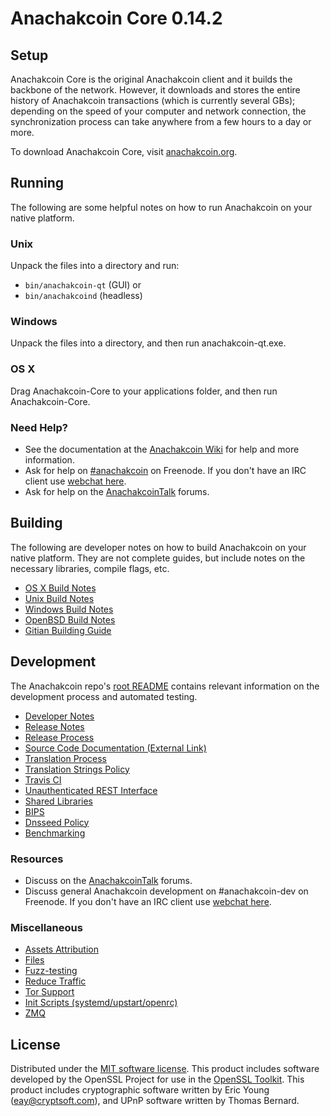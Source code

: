 Anachakcoin Core 0.14.2
=====================

Setup
---------------------
Anachakcoin Core is the original Anachakcoin client and it builds the backbone of the network. However, it downloads and stores the entire history of Anachakcoin transactions (which is currently several GBs); depending on the speed of your computer and network connection, the synchronization process can take anywhere from a few hours to a day or more.

To download Anachakcoin Core, visit [anachakcoin.org](https://anachakcoin.org).

Running
---------------------
The following are some helpful notes on how to run Anachakcoin on your native platform.

### Unix

Unpack the files into a directory and run:

- `bin/anachakcoin-qt` (GUI) or
- `bin/anachakcoind` (headless)

### Windows

Unpack the files into a directory, and then run anachakcoin-qt.exe.

### OS X

Drag Anachakcoin-Core to your applications folder, and then run Anachakcoin-Core.

### Need Help?

* See the documentation at the [Anachakcoin Wiki](https://anachakcoin.info/)
for help and more information.
* Ask for help on [#anachakcoin](http://webchat.freenode.net?channels=anachakcoin) on Freenode. If you don't have an IRC client use [webchat here](http://webchat.freenode.net?channels=anachakcoin).
* Ask for help on the [AnachakcoinTalk](https://anachakcointalk.io/) forums.

Building
---------------------
The following are developer notes on how to build Anachakcoin on your native platform. They are not complete guides, but include notes on the necessary libraries, compile flags, etc.

- [OS X Build Notes](build-osx.md)
- [Unix Build Notes](build-unix.md)
- [Windows Build Notes](build-windows.md)
- [OpenBSD Build Notes](build-openbsd.md)
- [Gitian Building Guide](gitian-building.md)

Development
---------------------
The Anachakcoin repo's [root README](/README.md) contains relevant information on the development process and automated testing.

- [Developer Notes](developer-notes.md)
- [Release Notes](release-notes.md)
- [Release Process](release-process.md)
- [Source Code Documentation (External Link)](https://dev.visucore.com/anachakcoin/doxygen/)
- [Translation Process](translation_process.md)
- [Translation Strings Policy](translation_strings_policy.md)
- [Travis CI](travis-ci.md)
- [Unauthenticated REST Interface](REST-interface.md)
- [Shared Libraries](shared-libraries.md)
- [BIPS](bips.md)
- [Dnsseed Policy](dnsseed-policy.md)
- [Benchmarking](benchmarking.md)

### Resources
* Discuss on the [AnachakcoinTalk](https://anachakcointalk.io/) forums.
* Discuss general Anachakcoin development on #anachakcoin-dev on Freenode. If you don't have an IRC client use [webchat here](http://webchat.freenode.net/?channels=anachakcoin-dev).

### Miscellaneous
- [Assets Attribution](assets-attribution.md)
- [Files](files.md)
- [Fuzz-testing](fuzzing.md)
- [Reduce Traffic](reduce-traffic.md)
- [Tor Support](tor.md)
- [Init Scripts (systemd/upstart/openrc)](init.md)
- [ZMQ](zmq.md)

License
---------------------
Distributed under the [MIT software license](/COPYING).
This product includes software developed by the OpenSSL Project for use in the [OpenSSL Toolkit](https://www.openssl.org/). This product includes
cryptographic software written by Eric Young ([eay@cryptsoft.com](mailto:eay@cryptsoft.com)), and UPnP software written by Thomas Bernard.
